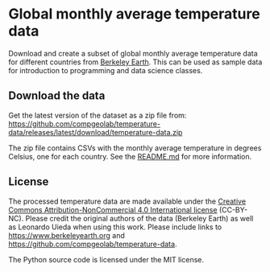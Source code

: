 # Global monthly average temperature data

Download and create a subset of global monthly average temperature data for
different countries from [Berkeley Earth](https://berkeleyearth.org). This can
be used as sample data for introduction to programming and data science
classes.

## Download the data

Get the latest version of the dataset as a zip file from:
https://github.com/compgeolab/temperature-data/releases/latest/download/temperature-data.zip

The zip file contains CSVs with the monthly average temperature in degrees
Celsius, one for each country. See the [README.md](data/processed/README.md)
for more information.

## License

The processed temperature data are made available under the
[Creative Commons Attribution-NonCommercial 4.0 International license](https://creativecommons.org/licenses/by-nc/4.0/)
(CC-BY-NC).
Please credit the original authors of the data (Berkeley Earth) as well as
Leonardo Uieda when using this work.
Please include links to https://www.berkeleyearth.org and
https://github.com/compgeolab/temperature-data.

The Python source code is licensed under the MIT license.
